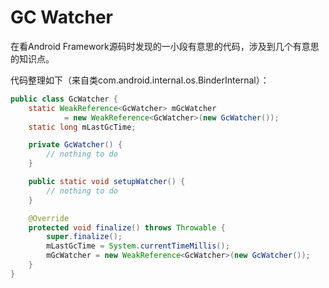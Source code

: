 # GC Watcher

在看Android Framework源码时发现的一小段有意思的代码，涉及到几个有意思的知识点。

代码整理如下（来自类com.android.internal.os.BinderInternal）：
```java
public class GcWatcher {
    static WeakReference<GcWatcher> mGcWatcher
            = new WeakReference<GcWatcher>(new GcWatcher());
    static long mLastGcTime;

    private GcWatcher() {
        // nothing to do
    }

    public static void setupWatcher() {
        // nothing to do
    }

    @Override
    protected void finalize() throws Throwable {
        super.finalize();
        mLastGcTime = System.currentTimeMillis();
        mGcWatcher = new WeakReference<GcWatcher>(new GcWatcher());
    }
}
```

